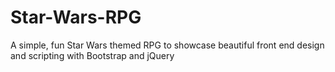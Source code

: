 # Star-Wars-RPG
A simple, fun Star Wars themed RPG to showcase beautiful front end design and scripting with Bootstrap and jQuery
